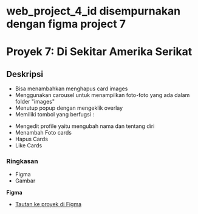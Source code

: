 # web_project_4_id disempurnakan dengan figma project 7
# Proyek 7: Di Sekitar Amerika Serikat

## Deskripsi
* Bisa menambahkan menghapus card images
* Menggunakan carousel untuk menampilkan foto-foto yang ada dalam folder "images"
* Menutup popup dengan mengeklik overlay 
* Memiliki tombol yang berfugsi :
+ Mengedit profile yaitu mengubah nama dan tentang diri
+ Menambah Foto cards
+ Hapus Cards
+ Like Cards

### Ringkasan

* Figma
* Gambar

**Figma**

* [Tautan ke proyek di Figma](https://www.figma.com/file/SurN1jaeEQIhuZEDMhmWWf/Sprint-4-Around-The-U.S.-desktop-mobile?node-id=0%3A1)

